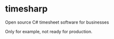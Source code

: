 timesharp
=========

Open source C# timesheet software for businesses

Only for example, not ready for production.
